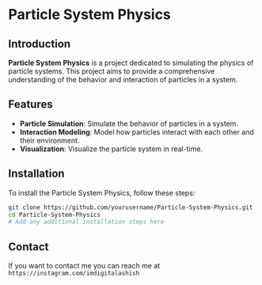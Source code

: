 
# Particle System Physics

## Introduction

**Particle System Physics** is a project dedicated to simulating the physics of particle systems. This project aims to provide a comprehensive understanding of the behavior and interaction of particles in a system.

## Features

- **Particle Simulation**: Simulate the behavior of particles in a system.
- **Interaction Modeling**: Model how particles interact with each other and their environment.
- **Visualization**: Visualize the particle system in real-time.

## Installation

To install the Particle System Physics, follow these steps:

```bash
git clone https://github.com/yourusername/Particle-System-Physics.git
cd Particle-System-Physics
# Add any additional installation steps here
```



## Contact

If you want to contact me you can reach me at `https://instagram.com/imdigitalashish`

